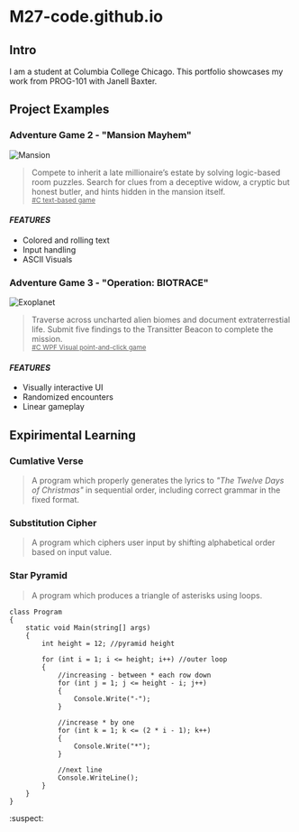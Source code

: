 # M27-code.github.io

## Intro
I am a student at Columbia College Chicago. This portfolio showcases my work from PROG-101 with Janell Baxter.

## Project Examples

### Adventure Game 2 - "Mansion Mayhem"
<img src="https://i.ibb.co/kVNz5Hgf/Mansion.png" alt="Mansion"></a>
> Compete to inherit a late millionaire’s estate by solving logic-based room puzzles. Search for clues from a deceptive widow, a cryptic but honest butler, and hints hidden in the mansion itself.
<br> <sub><ins> #C text-based game</ins></sub>

#### *FEATURES*
- Colored and rolling text 
- Input handling 
- ASCII Visuals

### Adventure Game 3 - "Operation: BIOTRACE"
<img src="https://i.ibb.co/kgZRzD7J/Screenshot-2025-05-11-174654.png" alt="Exoplanet"></a>
> Traverse across uncharted alien biomes and document extraterrestial life. Submit five findings to the Transitter Beacon to complete the mission.
<br> <sub><ins> #C WPF Visual point-and-click game</ins></sub>

#### *FEATURES*
- Visually interactive UI
- Randomized encounters
- Linear gameplay

## Expirimental Learning

### Cumlative Verse

> A program which properly generates the lyrics to *"The Twelve Days of Christmas"* in sequential order, including correct grammar in the fixed format. 

### Substitution Cipher

> A program which ciphers user input by shifting alphabetical order based on input value.

### Star Pyramid

> A program which produces a triangle of asterisks using loops.

    class Program
    {
        static void Main(string[] args) 
        {
            int height = 12; //pyramid height
    
            for (int i = 1; i <= height; i++) //outer loop
            {
                //increasing - between * each row down
                for (int j = 1; j <= height - i; j++)
                {
                    Console.Write("-");
                }
    
                //increase * by one
                for (int k = 1; k <= (2 * i - 1); k++)
                {
                    Console.Write("*");
                }
    
                //next line
                Console.WriteLine();
            }
        }
    }

:suspect:

